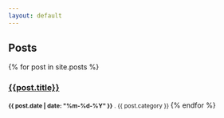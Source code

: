 ```yaml
---
layout: default 
---
```


## Posts
{% for post in site.posts %}
### [{{post.title}}]({{post.url}})
<small><strong>{{ post.date | date: "%m-%d-%Y" }}</strong> . {{ post.category }} <a href="http://jeryanders.github.io/{{post.url}}"></a></small>
{% endfor %}
